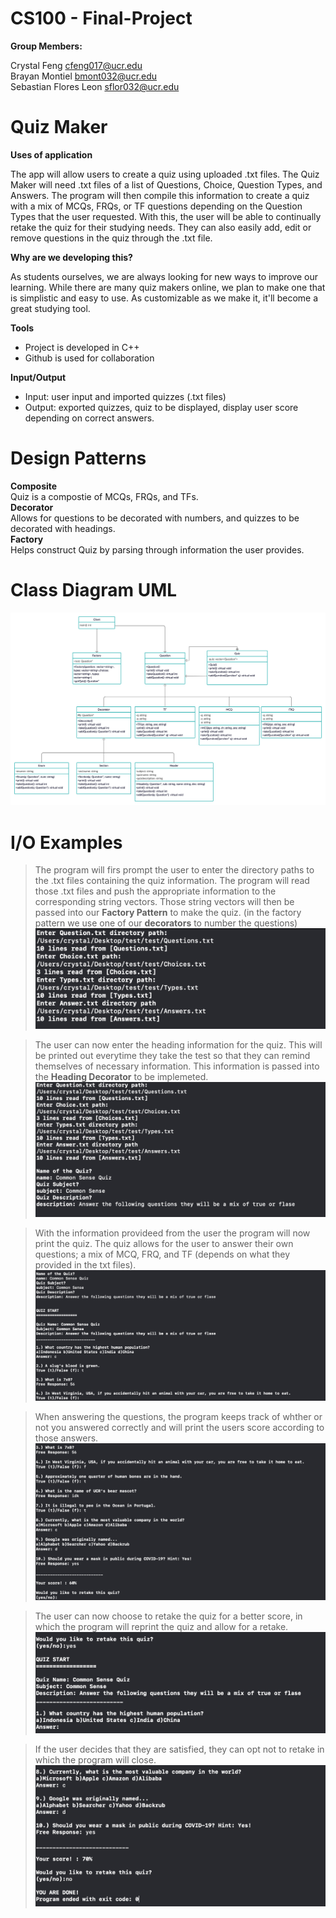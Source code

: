 # CS100 - Final-Project

**Group Members:**

Crystal Feng            cfeng017@ucr.edu\
Brayan Montiel          bmont032@ucr.edu\
Sebastian Flores Leon   sflor032@ucr.edu

# Quiz Maker
**Uses of application**

The app will allow users to create a quiz using uploaded .txt files.
The Quiz Maker will need .txt files of a list of Questions, Choice, Question Types, and Answers.
The program will then compile this information to create a quiz with a mix of MCQs, FRQs, or TF questions depending on the Question Types that the user requested. With this, the user will be able to continually retake the quiz for their studying needs. They can also easily add, edit or remove questions in the quiz through the .txt file.

**Why are we developing this?**

As students ourselves, we are always looking for new ways to improve our learning. While there are many quiz makers online, we plan to make one that is simplistic and easy to use. As customizable as we make it, it'll become a great studying tool.

**Tools**

* Project is developed in C++ 
* Github is used for collaboration

**Input/Output**
* Input: user input and imported quizzes (.txt files)
* Output: exported quizzes, quiz to be displayed, display user score depending on correct answers.

# Design Patterns

**Composite**\
Quiz is a compostie of MCQs, FRQs, and TFs.\
**Decorator**\
Allows for questions to be decorated with numbers, and quizzes to be decorated with headings.\
**Factory**\
Helps construct Quiz by parsing through information the user provides.

# Class Diagram UML

![alt tag](https://github.com/crystlfng/cs100-final-project/blob/master/CS100%20Final%20Project2.png)
# I/O Examples 
>The program will firs prompt the user to enter the directory paths to the .txt files containing the quiz information.
The program will read those .txt files and push the appropriate information to the corresponding string vectors.
Those string vectors will then be passed into our **Factory Pattern** to make the quiz. (in the factory pattern we use one of our **decorators** to number the questions)
![alt tag](https://github.com/crystlfng/cs100-final-project/blob/master/io1.png)


>The user can now enter the heading information for the quiz. This will be printed out everytime they take the test so that they can remind themselves of necessary information. This information is passed into the **Heading Decorator** to be implemeted.
![alt tag](https://github.com/crystlfng/cs100-final-project/blob/master/io2.png)

>With the information provideed from the user the program will now print the quiz. The quiz allows for the user to answer their own questions; a mix of MCQ, FRQ, and TF (depends on what they provided in the txt files).
![alt tag](https://github.com/crystlfng/cs100-final-project/blob/master/io3.png)

>When answering the questions, the program keeps track of whther or not you answered correctly and will print the users score according to those answers.
![alt tag](https://github.com/crystlfng/cs100-final-project/blob/master/io4.png)

>The user can now choose to retake the quiz for a better score, in which the program will reprint the quiz and allow for a retake.
![alt tag](https://github.com/crystlfng/cs100-final-project/blob/master/io5.png)

>If the user decides that they are satisfied, they can opt not to retake in which the program will close.
![alt tag](https://github.com/crystlfng/cs100-final-project/blob/master/io6.png)



